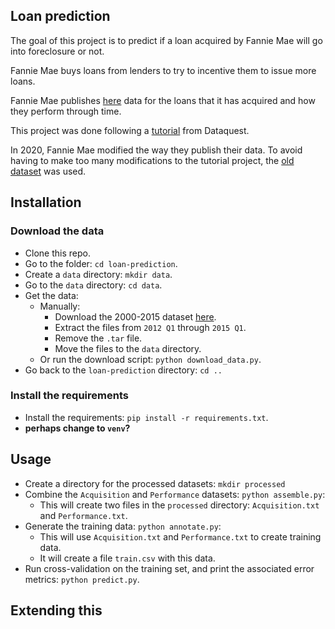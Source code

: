 ﻿Loan prediction
-
The goal of this project is to predict if a loan acquired by Fannie Mae will go into foreclosure or not.

Fannie Mae buys loans from lenders to try to incentive them to issue more loans.

Fannie Mae publishes [here](https://capitalmarkets.fanniemae.com/credit-risk-transfer/single-family-credit-risk-transfer/fannie-mae-single-family-loan-performance-data) data for the loans that it has acquired and how they perform through time.

This project was done following a [tutorial](https://www.dataquest.io/blog/data-science-portfolio-machine-learning/) from Dataquest.

In 2020, Fannie Mae modified the way they publish their data. To avoid having to make too many modifications to the tutorial project, the [old dataset](https://rapidsai.github.io/demos/datasets/mortgage-data) was used.

Installation
-
### Download the data
* Clone this repo.
* Go to the folder: `cd loan-prediction`.
* Create a `data` directory: `mkdir data`.
* Go to the `data` directory: `cd data`.
* Get the data:
	* Manually:
	    * Download the 2000-2015 dataset [here](https://rapidsai.github.io/demos/datasets/mortgage-data).
	    * Extract the files from `2012 Q1` through `2015 Q1`.
	    * Remove the `.tar` file.
	    * Move the files to the `data` directory.
	* Or run the download script: `python download_data.py`.
* Go back to the `loan-prediction` directory: `cd ..`

### Install the requirements
* Install the requirements: `pip install -r requirements.txt`.
* **perhaps change to `venv`?**

Usage
-
* Create a directory for the processed datasets: `mkdir processed`
* Combine the `Acquisition` and `Performance` datasets: `python assemble.py`:
	* This will create two files in the `processed` directory: `Acquisition.txt` and `Performance.txt`.
* Generate the training data: `python annotate.py`:
	* This will use `Acquisition.txt` and `Performance.txt` to create training data.
	* It will create a file `train.csv` with this data.
* Run cross-validation on the training set, and print the associated error metrics: `python predict.py`.

Extending this
-


